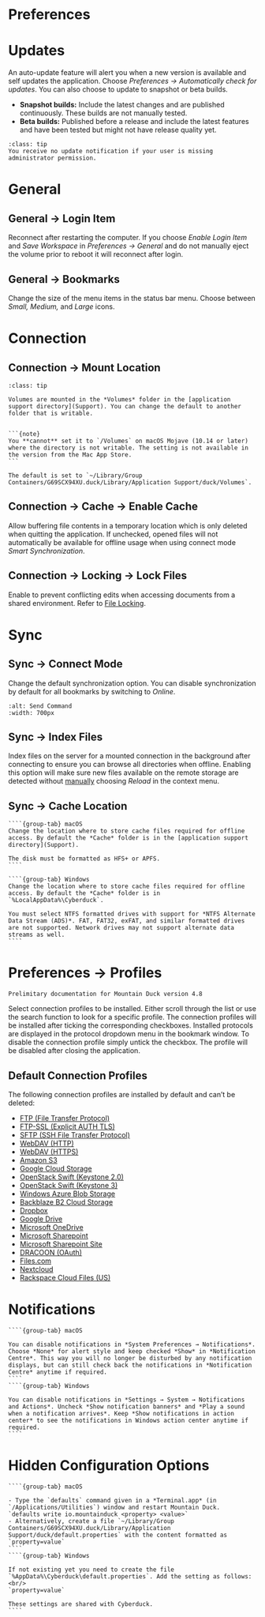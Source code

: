Preferences
===

# Updates

An auto-update feature will alert you when a new version is available and self updates the application. Choose *Preferences → Automatically check for updates*. You can also choose to update to snapshot or beta builds.

- **Snapshot builds:** Include the latest changes and are published continuously. These builds are not manually tested.
- **Beta builds:** Published before a release and include the latest features and have been tested but might not have release quality yet.

```{admonition} Windows only
:class: tip
You receive no update notification if your user is missing administrator permission.
```

# General

## General → Login Item

Reconnect after restarting the computer. If you choose *Enable Login Item* and *Save Workspace* in *Preferences → General* and do not manually eject the volume prior to reboot it will reconnect after login.

## General → Bookmarks

Change the size of the menu items in the status bar menu. Choose between *Small, Medium,* and *Large* icons.

# Connection

## Connection → Mount Location 

````{admonition} macOS only
:class: tip

Volumes are mounted in the *Volumes* folder in the [application support directory](Support). You can change the default to another folder that is writable.


```{note}
You **cannot** set it to `/Volumes` on macOS Mojave (10.14 or later) where the directory is not writable. The setting is not available in the version from the Mac App Store.
```

The default is set to `~/Library/Group Containers/G69SCX94XU.duck/Library/Application Support/duck/Volumes`.
````


## Connection → Cache → Enable Cache

Allow buffering file contents in a temporary location which is only deleted when quitting the application. If unchecked, opened files will not automatically be available for offline usage when using connect mode *Smart Synchronization*.

## Connection → Locking → Lock Files

Enable to prevent conflicting edits when accessing documents from a shared environment. Refer to [File Locking](Locking).

# Sync

## Sync → Connect Mode

Change the default synchronization option. You can disable synchronization by default for all bookmarks by switching to *Online*.

```{image} _images/Sync_Preferences.png
:alt: Send Command
:width: 700px
```

## Sync → Index Files

Index files on the server for a mounted connection in the background after connecting to ensure you can browse all directories when offline. Enabling this option will make sure new files available on the remote storage are detected without [manually](Interface#reload) choosing *Reload* in the context menu.

## Sync → Cache Location

`````{tabs}
````{group-tab} macOS
Change the location where to store cache files required for offline access. By default the *Cache* folder is in the [application support directory](Support).

The disk must be formatted as HFS+ or APFS.
````

````{group-tab} Windows
Change the location where to store cache files required for offline access. By default the *Cache* folder is in `%LocalAppData%\Cyberduck`.

You must select NTFS formatted drives with support for *NTFS Alternate Data Stream (ADS)*. FAT, FAT32, exFAT, and similar formatted drives are not supported. Network drives may not support alternate data streams as well.
````
`````

# Preferences → Profiles

```{note}
Prelimitary documentation for Mountain Duck version 4.8
``` 

Select connection profiles to be installed. Either scroll through the list or use the search function to look for a specific profile. The connection profiles will be installed after ticking the corresponding checkboxes. Installed protocols are displayed in the protocol dropdown menu in the bookmark window. To disable the connection profile simply untick the checkbox. The profile will be disabled after closing the application.


## Default Connection Profiles

The following connection profiles are installed by default and can’t be deleted:

- [FTP (File Transfer Protocol)](../Protocols/FTP)
- [FTP-SSL (Explicit AUTH TLS)](../Protocols/FTP)
- [SFTP (SSH File Transfer Protocol)](../Protocols/SFTP)
- [WebDAV (HTTP)](../Protocols/WebDAV/index)
- [WebDAV (HTTPS)](../Protocols/WebDAV/index)
- [Amazon S3](../Protocols/S3/index)
- [Google Cloud Storage](../Protocols/Google_Cloud_Storage)
- [OpenStack Swift (Keystone 2.0)](../Protocols/OpenStack/index)
- [OpenStack Swift (Keystone 3)](../Protocols/OpenStack/index)
- [Windows Azure Blob Storage](../Protocols/Azure)
- [Backblaze B2 Cloud Storage](../Protocols/B2)
- [Dropbox](../Protocols/Dropbox)
- [Google Drive](../Protocols/Google_Drive)
- [Microsoft OneDrive](../Protocols/OneDrive)
- [Microsoft Sharepoint](../Protocols/SharePoint)
- [Microsoft Sharepoint Site](../Protocols/SharePoint)
- [DRACOON (OAuth)](../Protocols/Dracoon)
- [Files.com](../Protocols/Files.com)
- [Nextcloud](../Protocols/WebDAV/Nextcloud)
- [Rackspace Cloud Files (US)](../Protocols/OpenStack/CloudFiles)

# Notifications

`````{tabs}
````{group-tab} macOS

You can disable notifications in *System Preferences → Notifications*. Choose *None* for alert style and keep checked *Show* in *Notification Centre*. This way you will no longer be disturbed by any notification displays, but can still check back the notifications in *Notification Centre* anytime if required.
````
````{group-tab} Windows

You can disable notifications in *Settings → System → Notifications and Actions*. Uncheck *Show notification banners* and *Play a sound when a notification arrives*. Keep *Show notifications in action center* to see the notifications in Windows action center anytime if required.
````
`````

# Hidden Configuration Options

`````{tabs}
````{group-tab} macOS

- Type the `defaults` command given in a *Terminal.app* (in `/Applications/Utilities`) window and restart Mountain Duck.
`defaults write io.mountainduck <property> <value>`
- Alternatively, create a file `~/Library/Group Containers/G69SCX94XU.duck/Library/Application Support/duck/default.properties` with the content formatted as `property=value`
````
````{group-tab} Windows

If not existing yet you need to create the file `%AppData%\Cyberduck\default.properties`. Add the setting as follows:<br/>
`property=value`

These settings are shared with Cyberduck.
````

`````